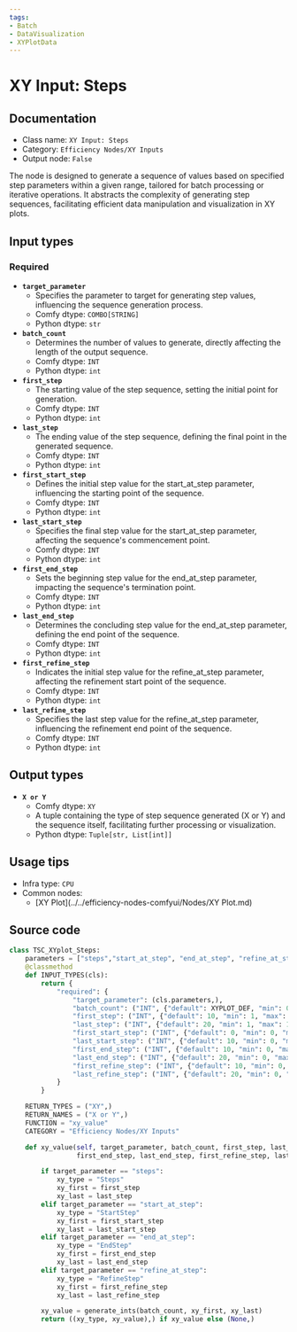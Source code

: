 ```yaml
---
tags:
- Batch
- DataVisualization
- XYPlotData
---
```


# XY Input: Steps
## Documentation
- Class name: `XY Input: Steps`
- Category: `Efficiency Nodes/XY Inputs`
- Output node: `False`

The node is designed to generate a sequence of values based on specified step parameters within a given range, tailored for batch processing or iterative operations. It abstracts the complexity of generating step sequences, facilitating efficient data manipulation and visualization in XY plots.
## Input types
### Required
- **`target_parameter`**
    - Specifies the parameter to target for generating step values, influencing the sequence generation process.
    - Comfy dtype: `COMBO[STRING]`
    - Python dtype: `str`
- **`batch_count`**
    - Determines the number of values to generate, directly affecting the length of the output sequence.
    - Comfy dtype: `INT`
    - Python dtype: `int`
- **`first_step`**
    - The starting value of the step sequence, setting the initial point for generation.
    - Comfy dtype: `INT`
    - Python dtype: `int`
- **`last_step`**
    - The ending value of the step sequence, defining the final point in the generated sequence.
    - Comfy dtype: `INT`
    - Python dtype: `int`
- **`first_start_step`**
    - Defines the initial step value for the start_at_step parameter, influencing the starting point of the sequence.
    - Comfy dtype: `INT`
    - Python dtype: `int`
- **`last_start_step`**
    - Specifies the final step value for the start_at_step parameter, affecting the sequence's commencement point.
    - Comfy dtype: `INT`
    - Python dtype: `int`
- **`first_end_step`**
    - Sets the beginning step value for the end_at_step parameter, impacting the sequence's termination point.
    - Comfy dtype: `INT`
    - Python dtype: `int`
- **`last_end_step`**
    - Determines the concluding step value for the end_at_step parameter, defining the end point of the sequence.
    - Comfy dtype: `INT`
    - Python dtype: `int`
- **`first_refine_step`**
    - Indicates the initial step value for the refine_at_step parameter, affecting the refinement start point of the sequence.
    - Comfy dtype: `INT`
    - Python dtype: `int`
- **`last_refine_step`**
    - Specifies the last step value for the refine_at_step parameter, influencing the refinement end point of the sequence.
    - Comfy dtype: `INT`
    - Python dtype: `int`
## Output types
- **`X or Y`**
    - Comfy dtype: `XY`
    - A tuple containing the type of step sequence generated (X or Y) and the sequence itself, facilitating further processing or visualization.
    - Python dtype: `Tuple[str, List[int]]`
## Usage tips
- Infra type: `CPU`
- Common nodes:
    - [XY Plot](../../efficiency-nodes-comfyui/Nodes/XY Plot.md)



## Source code
```python
class TSC_XYplot_Steps:
    parameters = ["steps","start_at_step", "end_at_step", "refine_at_step"]
    @classmethod
    def INPUT_TYPES(cls):
        return {
            "required": {
                "target_parameter": (cls.parameters,),
                "batch_count": ("INT", {"default": XYPLOT_DEF, "min": 0, "max": XYPLOT_LIM}),
                "first_step": ("INT", {"default": 10, "min": 1, "max": 10000}),
                "last_step": ("INT", {"default": 20, "min": 1, "max": 10000}),
                "first_start_step": ("INT", {"default": 0, "min": 0, "max": 10000}),
                "last_start_step": ("INT", {"default": 10, "min": 0, "max": 10000}),
                "first_end_step": ("INT", {"default": 10, "min": 0, "max": 10000}),
                "last_end_step": ("INT", {"default": 20, "min": 0, "max": 10000}),
                "first_refine_step": ("INT", {"default": 10, "min": 0, "max": 10000}),
                "last_refine_step": ("INT", {"default": 20, "min": 0, "max": 10000}),
            }
        }

    RETURN_TYPES = ("XY",)
    RETURN_NAMES = ("X or Y",)
    FUNCTION = "xy_value"
    CATEGORY = "Efficiency Nodes/XY Inputs"

    def xy_value(self, target_parameter, batch_count, first_step, last_step, first_start_step, last_start_step,
                 first_end_step, last_end_step, first_refine_step, last_refine_step):

        if target_parameter == "steps":
            xy_type = "Steps"
            xy_first = first_step
            xy_last = last_step
        elif target_parameter == "start_at_step":
            xy_type = "StartStep"
            xy_first = first_start_step
            xy_last = last_start_step
        elif target_parameter == "end_at_step":
            xy_type = "EndStep"
            xy_first = first_end_step
            xy_last = last_end_step
        elif target_parameter == "refine_at_step":
            xy_type = "RefineStep"
            xy_first = first_refine_step
            xy_last = last_refine_step

        xy_value = generate_ints(batch_count, xy_first, xy_last)
        return ((xy_type, xy_value),) if xy_value else (None,)

```
